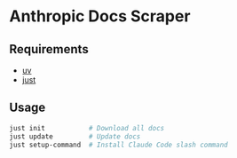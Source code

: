 # Anthropic Docs Scraper

## Requirements

- [uv](https://docs.astral.sh/uv/) 
- [just](https://github.com/casey/just)

## Usage

```bash
just init           # Download all docs
just update         # Update docs
just setup-command  # Install Claude Code slash command
```
